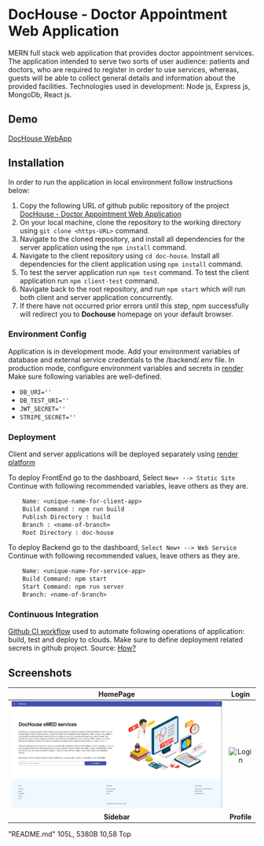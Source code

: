 # DocHouse - Doctor Appointment Web Application

MERN full stack web application that provides doctor appointment services. The application
intended to serve two sorts of user audience: patients and doctors, who are required to register in
order to use services, whereas, guests will be able to collect general details and information about
the provided facilities. Technologies used in development: Node js, Express js, MongoDb, React js.

## Demo

[DocHouse WebApp](https://doc-house-frontend.onrender.com/)

## Installation

In order to run the application in local environment follow instructions below:

1. Copy the following URL of github public repository of the project
[DocHouse - Doctor Appointment Web Application](https://github.com/MoneiBall/DocHouse)
1. On your local machine, clone the repository to the working directory using
`git clone <https-URL>` command.
1. Navigate to the cloned repository, and install all dependencies for the server
application using the `npm install` command.
1. Navigate to the client repository using `cd doc-house`. Install all dependencies for
the client application using `npm install` command.
1. To test the server application run `npm test` command.
To test the client application run `npm client-test` command.
1. Navigate back to the root repository, and run `npm start` which will run both client
and server application concurrently.
1. If there have not occurred prior errors until this step, npm successfully will redirect
you to **Dochouse** homepage on your default browser.

### Environment Config

Application is in development mode. Add your environment variables of database and external service credentials
to the /backend/.env file. In production mode, configure environment variables and secrets in [render](https://render.com/docs/configure-environment-variables)
Make sure following variables are well-defined.

* `DB_URI=''`
* `DB_TEST_URI=''`
* `JWT_SECRET=''`
* `STRIPE_SECRET=''`

### Deployment

Client and server applications will be deployed separately using [render platform](https://render.com)

To deploy FrontEnd go to the dashboard, Select `New+ --> Static Site`
Continue with following recommended variables, leave others as they are.

```text  
    Name: <unique-name-for-client-app>
    Build Command : npm run build
    Publish Directory : build
    Branch : <name-of-branch>
    Root Directory : doc-house
```

To deploy Backend go to the dashboard, `Select New+ --> Web Service`
Continue with following recommended values, leave others as they are.

```text
    Name: <unique-name-for-service-app>
    Build Command: npm start
    Start Command: npm run server
    Branch: <name-of-branch>
```

### Continuous Integration

[Github CI workflow](https://github.com/sdmmdv/DocHouse/blob/.github/workflows/mainCI.yml) used to automate following operations of application: build, test and deploy to clouds.
Make sure to define deployment related secrets in github project. Source: [How?](https://docs.github.com/en/rest/actions/secrets?apiVersion=2022-11-28)

## Screenshots

**HomePage**                     |  **Login**
:-------------------------------:|:---------------------------------:
![HomePage](https://github.com/sdmmdv/DocHouse/blob/master/screenshots/homepage.png)  |  ![Login](https://github.com/sdmmdv/DocHouse/blob/master/screenshots/loginUser.png)
**Sidebar**                      |  **Profile**
"README.md" 105L, 5380B                                                                                                                                                                                                                                               10,58         Top
